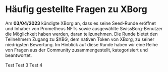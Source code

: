 # Häufig gestellte Fragen zu XBorg

Am **03/04/2023** kündigte XBorg an, dass es seine Seed-Runde eröffnet und Inhaber von Prometheus NFTs sowie ausgewählte SwissBorg-Benutzer die Möglichkeit haben werden, daran teilzunehmen. Die Runde bietet den Teilnehmern Zugang zu $XBG, dem nativen Token von XBorg, zu seiner niedrigsten Bewertung. Im Hinblick auf diese Runde haben wir eine Reihe von Fragen aus der Community zusammengestellt, kategorisiert und beantwortet.

Test
Test 3
Test 4